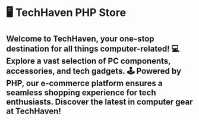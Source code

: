 # 🖥️ TechHaven PHP Store

## Welcome to TechHaven, your one-stop destination for all things computer-related! 💻 Explore a vast selection of PC components, accessories, and tech gadgets. 🕹️ Powered by PHP, our e-commerce platform ensures a seamless shopping experience for tech enthusiasts. Discover the latest in computer gear at TechHaven!
